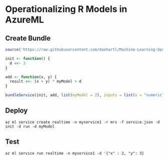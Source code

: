 # Operationalizing R Models in AzureML

## Create Bundle

```R
source('https://raw.githubusercontent.com/danhartl/Machine-Learning-Operationalization/master/utils/BundleService.R')

init <- function() {
  d <<- 3
}

add <- function(x, y) {
  result <<- (x + y) * myModel + d
}

bundleService(init, add, list(myModel = 2), inputs = list(x = "numeric", y = "numeric"), outputs = list(result = "numeric"), "/tmp")
```

## Deploy

```
az ml service create realtime -n myservice1 -r mrs -f service.json -d init -d run -d myModel
```

## Test

```
az ml service run realtime -n myservice1 -d '{"x" : 2, "y": 3}
```